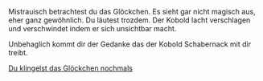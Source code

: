 Mistrauisch betrachtest du das Glöckchen. Es sieht gar nicht magisch aus, eher ganz
gewöhnlich. Du läutest trozdem. Der Kobold lacht verschlagen und verschwindet indem 
er sich unsichtbar macht.

Unbehaglich kommt dir der Gedanke das der Kobold Schabernack mit dir treibt.

[Du klingelst das Glöckchen nochmals](klingeln/klingeln.md)
